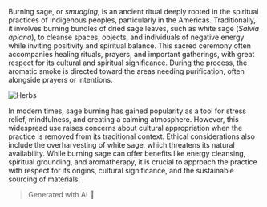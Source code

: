 Burning sage, or *smudging*, is an ancient ritual deeply rooted in the spiritual practices of Indigenous peoples, particularly in the Americas. Traditionally, it involves burning bundles of dried sage leaves, such as white sage (*Salvia apiana*), to cleanse spaces, objects, and individuals of negative energy while inviting positivity and spiritual balance. This sacred ceremony often accompanies healing rituals, prayers, and important gatherings, with great respect for its cultural and spiritual significance. During the process, the aromatic smoke is directed toward the areas needing purification, often alongside prayers or intentions.

![Herbs](/images/herbs.png)

In modern times, sage burning has gained popularity as a tool for stress relief, mindfulness, and creating a calming atmosphere. However, this widespread use raises concerns about cultural appropriation when the practice is removed from its traditional context. Ethical considerations also include the overharvesting of white sage, which threatens its natural availability. While burning sage can offer benefits like energy cleansing, spiritual grounding, and aromatherapy, it is crucial to approach the practice with respect for its origins, cultural significance, and the sustainable sourcing of materials.

> Generated with AI 🤖

